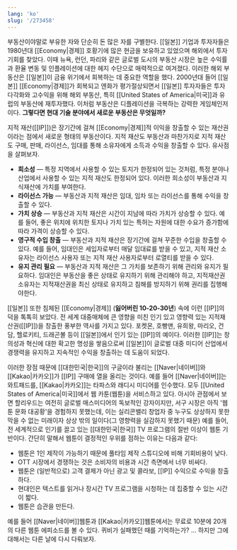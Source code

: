 ```yaml
---
lang: 'ko'
slug: '/273458'
---
```


부동산이야말로 부유한 자와 단순히 돈 많은 자를 구별한다.
[[일본]] 기업과 투자자들은 1980년대 [[Economy|경제]] 호황기에 많은 현금을 보유하고 있었으며 해외에서 투자 기회를 찾았다.
이때 뉴욕, 런던, 파리와 같은 글로벌 도시의 부동산 시장은 높은 수익률과 환율 변동 및 인플레이션에 대한 헤지 수단으로 매력적으로 여겨졌다.
이러한 해외 부동산은 [[일본]]이 금융 위기에서 회복하는 데 중요한 역할을 했다.
2000년대 들어 [[일본]] [[Economy|경제]]가 회복되고 엔화가 평가절상되면서 [[일본]] 투자자들은 투자 다각화와 고수익을 위해 해외 부동산, 특히 [[United States of America|미국]]과 유럽의 부동산에 재투자했다.
이처럼 부동산은 디플레이션을 극복하는 강력한 게임체인저이다.
**그렇다면 현대 기술 분야에서 새로운 부동산은 무엇일까?**

지적 재산([[IP]])은 장기간에 걸쳐 [[Economy|경제]]적 이익을 창출할 수 있는 재산권이라는 점에서 새로운 형태의 부동산이다. 지적 재산도 부동산과 마찬가지로 지적 재산도 구매, 판매, 라이선스, 임대를 통해 소유자에게 소득과 수익을 창출할 수 있다. 유사점을 살펴보자.

- **희소성** — 특정 지역에서 사용할 수 있는 토지가 한정되어 있는 것처럼, 특정 분야나 산업에서 사용할 수 있는 지적 재산도 한정되어 있다. 이러한 희소성이 부동산과 지식재산에 가치를 부여한다.
- **라이선스 가능** — 부동산과 지적 재산은 임대, 임차 또는 라이선스를 통해 수익을 창출할 수 있다.
- **가치 상승** — 부동산과 지적 재산은 시간이 지남에 따라 가치가 상승할 수 있다. 예를 들어, 좋은 위치에 위치한 토지나 가치 있는 특허는 자원에 대한 수요가 증가함에 따라 가격이 상승할 수 있다.
- **영구적 수입 창출** — 부동산과 지적 재산은 장기간에 걸쳐 꾸준한 수입을 창출할 수 있다. 예를 들어, 임대인은 세입자로부터 매달 임대료를 받을 수 있고, 지적 재산 소유자는 라이선스 사용자 또는 지적 재산 사용자로부터 로열티를 받을 수 있다.
- **유지 관리 필요** — 부동산과 지적 재산은 그 가치를 보존하기 위해 관리와 유지가 필요하다. 임대인은 부동산을 좋은 상태로 유지하기 위해 관리해야 하고, 지적재산권 소유자는 지적재산권을 최신 상태로 유지하고 침해를 방지하기 위해 권리를 집행해야한다.

[[일본]] 또한 침체된 [[Economy|경제]] (**잃어버린 10-20-30년**) 속에 이런 [[IP]]의 덕을 톡톡히 보았다. 전 세계 대중매체에 큰 영향을 미친 인기 있고 영향력 있는 지적재산권([[IP]])을 창출한 풍부한 역사를 가지고 있다. 포켓몬, 호빵맨, 유희왕, 마리오, 건담, 헬로키티, 드래곤볼 등이 [[일본]]에서 인기 있는 [[IP]]의 예이다. 이러한 [[IP]]는 창의성과 혁신에 대한 확고한 명성을 쌓음으로써 [[일본]]이 글로벌 대중 미디어 산업에서 경쟁력을 유지하고 지속적인 수익을 창출하는 데 도움이 되었다.

이러한 장점 때문에 [[대한민국|한국]]의 구글이라 불리는 [[Naver|네이버]]와 [[Kakao|카카오]]가 [[IP]] 구매에 열을 올리는 것이다. 예를 들어 [[Naver|네이버]]는 와트패드를, [[Kakao|카카오]]는 타파스와 래디시 미디어를 인수했다. 모두 [[United States of America|미국]]에서 웹 카툰(웹툰)을 서비스하고 있다. 아시아 관점에서 보면 할리우드는 여전히 글로벌 매스미디어의 독보적인 강자이지만, 서구 시장은 아직 '웹툰 문화 대공황'을 경험하지 못했는데, 이는 실리콘밸리 창업자 중 누구도 상상하지 못한 막을 수 없는 미래이자 상상 밖의 일이다(그 영향력을 실감하지 못했기 때문) 예를 들어, 전 세계적으로 인기를 끌고 있는 [[대한민국|한국]] TV 프로그램의 절반 이상이 웹툰 기반이다. 간단히 말해서 웹툰이 결정적인 우위를 점하는 이유는 다음과 같다:

- 웹툰은 1인 제작이 가능하기 때문에 풀타임 제작 스튜디오에 비해 기회비용이 낮다.
- OTT 시장에서 경쟁하는 것은 소비자의 비용과 시간 측면에서 너무 비싸다.
- 웹툰은 (일반적으로) 고객 결제가 아닌 광고 및 콜라보, [[IP]] 수익으로 수익을 창출하다.
- 현대인은 텍스트를 읽거나 장시간 TV 프로그램을 시청하는 데 집중할 수 있는 시간이 짧다.
- 웹툰은 습관을 만든다.

예를 들어 [[Naver|네이버]]웹툰과 [[Kakao|카카오]]웹툰에서는 무료로 10분에 20개의 다른 웹툰 에피소드를 볼 수 있다. 퀴비가 실패했던 때를 기억하는가? ... 하지만 그에 대해서는 다른 날에 다시 다뤄보자.
